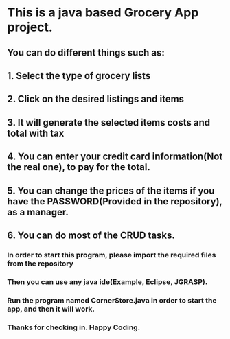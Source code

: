 # This is a java based Grocery App project.

## You can do different things such as:
## 1. Select the type of grocery lists
## 2. Click on the desired listings and items
## 3. It will generate the selected items costs and total with tax
## 4. You can enter your credit card information(Not the real one), to pay for the total.
## 5. You can change the prices of the items if you have the PASSWORD(Provided in the repository), as a manager.
## 6. You can do most of the CRUD tasks.

### In order to start this program, please import the required files from the repository
### Then you can use any java ide(Example, Eclipse, JGRASP).
### Run the program named CornerStore.java in order to start the app, and then it will work.


### Thanks for checking in. Happy Coding.
